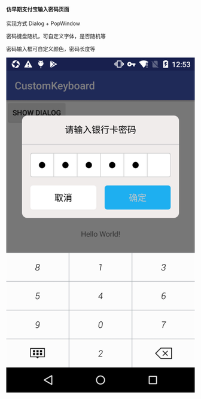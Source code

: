 #### 仿早期支付宝输入密码页面

实现方式 Dialog + PopWindow

密码键盘随机，可自定义字体，是否随机等

密码输入框可自定义颜色，密码长度等

 ![preview](/image/image.jpeg)
